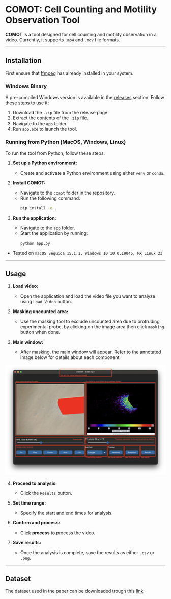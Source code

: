 # **COMOT: Cell Counting and Motility Observation Tool**

**COMOT** is a tool designed for cell counting and motility observation in a video. Currently, it supports `.mp4` and `.mov` file formats.

---

## **Installation**

First ensure that [ffmpeg](https://ffmpeg.org/download.html) has already installed in your system.

### **Windows Binary**

A pre-compiled Windows version is available in the [releases](https://github.com/d191761/comot/releases) section. Follow these steps to use it:
1. Download the `.zip` file from the release page.
2. Extract the contents of the `.zip` file.
3. Navigate to the `app` folder.
4. Run `app.exe` to launch the tool.

### **Running from Python (MacOS, Windows, Linux)**

To run the tool from Python, follow these steps:

1. **Set up a Python environment:**
   - Create and activate a Python environment using either `venv` or `conda`.

2. **Install COMOT:**
   - Navigate to the `comot` folder in the repository.
   - Run the following command:
     ```bash
     pip install -e .
     ```

3. **Run the application:**
   - Navigate to the `app` folder.
   - Start the application by running:
     ```bash
     python app.py
     ```

* Tested on `macOS Sequioa 15.1.1, Windows 10 10.0.19045, MX Linux 23`
---

## **Usage**

1. **Load video:**
   - Open the application and load the video file you want to analyze using `Load Video` button.

2. **Masking uncounted area:**
   - Use the masking tool to exclude uncounted area due to protruding experimental probe, by clicking on the image area then click `masking` button when done.

3. **Main window:**
   - After masking, the main window will appear. Refer to the annotated image below for details about each component:

![Main Window Annotation](docs/comot_main_with_annotation.png)

4. **Proceed to analysis:**
   - Click the `Results` button.

5. **Set time range:**
   - Specify the start and end times for analysis.

6. **Confirm and process:**
   - Click **process** to process the video.

7. **Save results:**
   - Once the analysis is complete, save the results as either `.csv` or `.png`.

---
## Dataset

The dataset used in the paper can be downloaded trough this [link](#)


